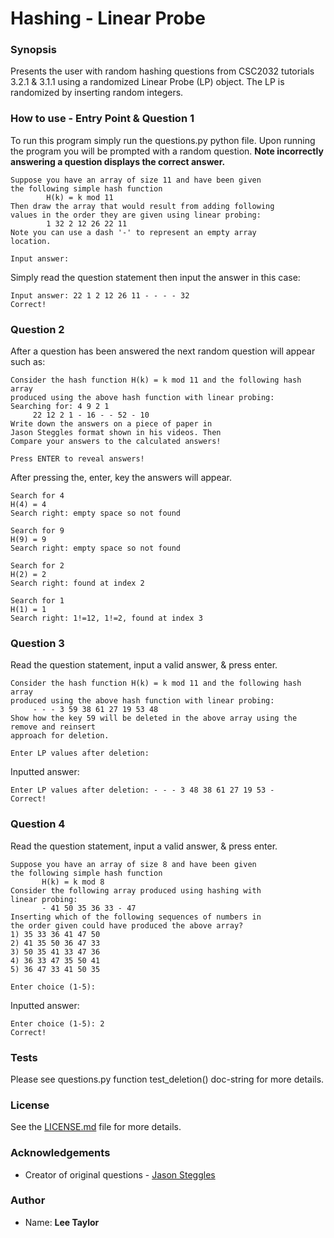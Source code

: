 # Hashing - Linear Probe

### Synopsis
Presents the user with random hashing questions from CSC2032 tutorials 3.2.1 & 3.1.1 using a randomized Linear Probe (LP) 
object. The LP is randomized by inserting random integers. 

### How to use - Entry Point & Question 1
To run this program simply run the questions.py python file. Upon running the program you will be prompted with a 
random question. <b>Note incorrectly answering a question displays the correct answer.</b>
        
    Suppose you have an array of size 11 and have been given
    the following simple hash function
            H(k) = k mod 11
    Then draw the array that would result from adding following
    values in the order they are given using linear probing:
            1 32 2 12 26 22 11
    Note you can use a dash '-' to represent an empty array
    location.
        
    Input answer:

Simply read the question statement then input the answer in this case:

    Input answer: 22 1 2 12 26 11 - - - - 32
    Correct!
    
### Question 2

After a question has been answered the next random question will appear such as:

    Consider the hash function H(k) = k mod 11 and the following hash array
    produced using the above hash function with linear probing:
    Searching for: 4 9 2 1
         22 12 2 1 - 16 - - 52 - 10
    Write down the answers on a piece of paper in
    Jason Steggles format shown in his videos. Then
    Compare your answers to the calculated answers!
    
    Press ENTER to reveal answers!
    
After pressing the, enter, key the answers will appear.

    Search for 4
    H(4) = 4
    Search right: empty space so not found
    
    Search for 9
    H(9) = 9
    Search right: empty space so not found
    
    Search for 2
    H(2) = 2
    Search right: found at index 2
    
    Search for 1
    H(1) = 1
    Search right: 1!=12, 1!=2, found at index 3

### Question 3

Read the question statement, input a valid answer, & press enter.

    Consider the hash function H(k) = k mod 11 and the following hash array
    produced using the above hash function with linear probing:
         - - - 3 59 38 61 27 19 53 48
    Show how the key 59 will be deleted in the above array using the remove and reinsert
    approach for deletion.
    
    Enter LP values after deletion:

Inputted answer:

    Enter LP values after deletion: - - - 3 48 38 61 27 19 53 -
    Correct!
    
### Question 4

Read the question statement, input a valid answer, & press enter.

    Suppose you have an array of size 8 and have been given
    the following simple hash function
           H(k) = k mod 8
    Consider the following array produced using hashing with
    linear probing:
           - 41 50 35 36 33 - 47
    Inserting which of the following sequences of numbers in
    the order given could have produced the above array?
    1) 35 33 36 41 47 50
    2) 41 35 50 36 47 33
    3) 50 35 41 33 47 36
    4) 36 33 47 35 50 41
    5) 36 47 33 41 50 35

    Enter choice (1-5):
    
Inputted answer:

    Enter choice (1-5): 2
    Correct!

### Tests

Please see questions.py function test_deletion() doc-string for more details.

### License

See the [LICENSE.md](LICENSE.md) file for more details.

### Acknowledgements

* Creator of original questions - [Jason Steggles](https://www.ncl.ac.uk/computing/people/profile/jasonsteggles.html#background)

### Author

* Name: <b> Lee Taylor </b>